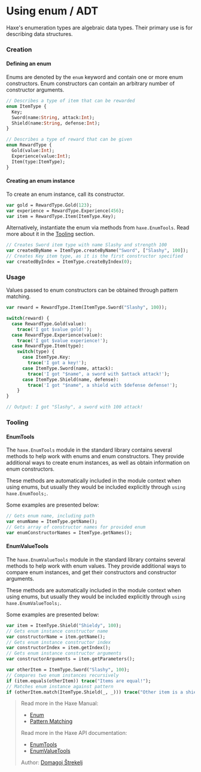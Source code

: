 [tags]: / "enum, data-structures"

# Using enum / ADT

Haxe's enumeration types are algebraic data types. Their primary use is for describing data structures.

### Creation

#### Defining an enum

Enums are denoted by the `enum` keyword and contain one or more enum constructors. Enum constructors can contain an arbitrary number of constructor arguments.

```haxe
// Describes a type of item that can be rewarded
enum ItemType {
  Key;
  Sword(name:String, attack:Int);
  Shield(name:String, defense:Int);
}

// Describes a type of reward that can be given
enum RewardType {
  Gold(value:Int);
  Experience(value:Int);
  Item(type:ItemType);
}
```

#### Creating an enum instance

To create an enum instance, call its constructor.

```haxe
var gold = RewardType.Gold(123);
var experience = RewardType.Experience(456);
var item = RewardType.Item(ItemType.Key);
```

Alternatively, instantiate the enum via methods from `haxe.EnumTools`. Read more about it in the [Tooling](#enumtools) section.

```haxe
// Creates Sword item type with name Slashy and strength 100
var createdByName = ItemType.createByName("Sword", ["Slashy", 100]);
// Creates Key item type, as it is the first constructor specified
var createdByIndex = ItemType.createByIndex(0);
``` 

###  Usage

Values passed to enum constructors can be obtained through pattern matching.

```haxe
var reward = RewardType.Item(ItemType.Sword("Slashy", 100));

switch(reward) {
  case RewardType.Gold(value):
    trace('I got $value gold!');
  case RewardType.Experience(value):
    trace('I got $value experience!');
  case RewardType.Item(type):
    switch(type) {
      case ItemType.Key:
        trace('I got a key!');
      case ItemType.Sword(name, attack):
        trace('I got "$name", a sword with $attack attack!');
      case ItemType.Shield(name, defense):
        trace('I got "$name", a shield with $defense defense!');
    }
}

// Output: I got "Slashy", a sword with 100 attack!
```

### Tooling

#### EnumTools

The `haxe.EnumTools` module in the standard library contains several methods to help work with enums and enum constructors. They provide additional ways to create enum instances, as well as obtain information on enum constructors.

These methods are automatically included in the module context when using enums, but usually they would be included explicitly through `using haxe.EnumTools;`.

Some examples are presented below:

```haxe
// Gets enum name, including path
var enumName = ItemType.getName();
// Gets array of constructor names for provided enum
var enumConstructorNames = ItemType.getNames();
```

#### EnumValueTools

The `haxe.EnumValueTools` module in the standard library contains several methods to help work with enum values. They provide additional ways to compare enum instances, and get their constructors and constructor arguments.

These methods are automatically included in the module context when using enums, but usually they would be included explicitly through `using haxe.EnumValueTools;`.

Some examples are presented below:

```haxe
var item = ItemType.Shield("Shieldy", 100);
// Gets enum instance constructor name
var constructorName = item.getName();
// Gets enum instance constructor index
var constructorIndex = item.getIndex();
// Gets enum instance constructor arguments
var constructorArguments = item.getParameters();

var otherItem = ItemType.Sword("Slashy", 100);
// Compares two enum instances recursively
if (item.equals(otherItem)) trace("Items are equal!");
// Matches enum instance against pattern
if (otherItem.match(ItemType.Shield(_, _))) trace("Other item is a shield!");
```

> Read more in the Haxe Manual:
> 
> * [Enum](https://haxe.org/manual/types-enum-instance.html)
> * [Pattern Matching](https://haxe.org/manual/lf-pattern-matching.html)
>
> Read more in the Haxe API documentation:
> 
> * [EnumTools](http://api.haxe.org/haxe/EnumTools.html)
> * [EnumValueTools](http://api.haxe.org/haxe/EnumValueTools.html)
>
> Author: [Domagoj Štrekelj](https://github.com/dstrekelj)
